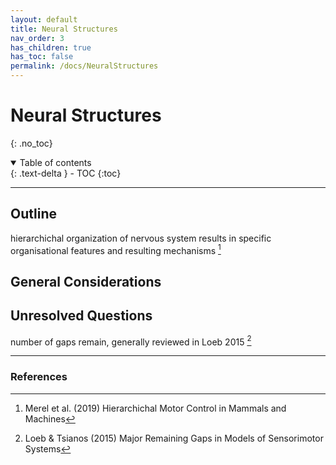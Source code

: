 ```yaml
---
layout: default
title: Neural Structures
nav_order: 3
has_children: true
has_toc: false
permalink: /docs/NeuralStructures
---
```


# Neural Structures
{: .no_toc}


<details open markdown="block">
  <summary>
    Table of contents
  </summary>
  {: .text-delta }
- TOC
{:toc}
</details>

---

## Outline

hierarchichal organization of nervous system results in specific organisational features and resulting mechanisms [^1]

## General Considerations

## Unresolved Questions

number of gaps remain, generally reviewed in Loeb 2015 [^2]

---

### References

[^1]: Merel et al. (2019) Hierarchichal Motor Control in Mammals and Machines
[^2]: Loeb & Tsianos (2015) Major Remaining Gaps in Models of Sensorimotor Systems